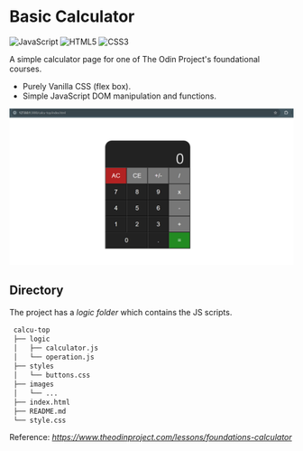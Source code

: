 # Basic Calculator

![JavaScript](https://img.shields.io/badge/javascript-%23323330.svg?style=for-the-badge&logo=javascript&logoColor=%23F7DF1E)
![HTML5](https://img.shields.io/badge/html5-%23E34F26.svg?style=for-the-badge&logo=html5&logoColor=white)
![CSS3](https://img.shields.io/badge/css3-%231572B6.svg?style=for-the-badge&logo=css3&logoColor=white)

A simple calculator page for one of The Odin Project's foundational courses.

- Purely Vanilla CSS (flex box).
- Simple JavaScript DOM manipulation and functions.

[<img src="images/sample-view.png" alt="Sample View" width=514px>](images/sample-view.png)

##

## Directory

The project has a _logic folder_ which contains the JS scripts.

   ```
    calcu-top
    ├── logic
    │   ├── calculator.js
    │   └── operation.js
    ├── styles
    │   └── buttons.css
    ├── images
    │   └── ...
    ├── index.html
    ├── README.md
    └── style.css
   ```


Reference: *https://www.theodinproject.com/lessons/foundations-calculator*
